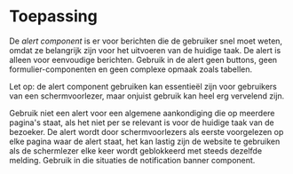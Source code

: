 <!-- @license CC0-1.0 -->

# Toepassing

De _alert component_ is er voor berichten die de gebruiker snel moet weten, omdat ze belangrijk zijn voor het uitvoeren van de huidige taak. De alert is alleen voor eenvoudige berichten. Gebruik in de alert geen buttons, geen formulier-componenten en geen complexe opmaak zoals tabellen.

Let op: de alert component gebruiken kan essentieël zijn voor gebruikers van een schermvoorlezer, maar onjuist gebruik kan heel erg vervelend zijn.

Gebruik niet een alert voor een algemene aankondiging die op meerdere pagina's staat, als het niet per se relevant is voor de huidige taak van de bezoeker. De alert wordt door schermvoorlezers als eerste voorgelezen op elke pagina waar de alert staat, het kan lastig zijn de website te gebruiken als de schermlezer elke keer wordt geblokkeerd met steeds dezelfde melding. Gebruik in die situaties de notification banner component.
